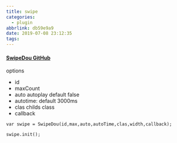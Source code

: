 ```yaml
---
title: swipe
categories:
  - plugin
abbrlink: db59e9a9
date: 2019-07-08 23:12:35
tags:
---
```


####  [SwipeDou GitHub](https://github.com/kokiers/trans-pic)

options

+ id
+ maxCount
+ auto autoplay default false
+ autotime: default 3000ms
+ clas childs class
+ callback 

```
var swipe = SwipeDou(id,max,auto,autoTime,clas,width,callback);

swipe.init();

```
